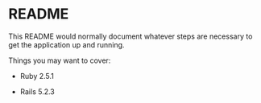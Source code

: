# README

This README would normally document whatever steps are necessary to get the
application up and running.

Things you may want to cover:

* Ruby 2.5.1

* Rails 5.2.3
